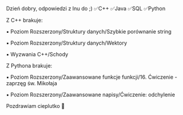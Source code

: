 Dzień dobry,
odpowiedzi z lnu do ;)
✅C++
✅Java
✅SQL
✅Python

Z C++ brakuje:

▪ Poziom Rozszerzony/Struktury danych/Szybkie porównanie string

▪ Poziom Rozszerzony/Struktury danych/Wektory

▪ Wyzwania C++/Schody


Z Pythona brakuje:

▪ Poziom Rozszerzony/Zaawansowane funkcje funkcji/16. Ćwiczenie - zaprzęg św. Mikołaja

▪ Poziom Rozszerzony/Zaawansowane napisy/Ćwiczenie: odchylenie


Pozdrawiam cieplutko 🤗
